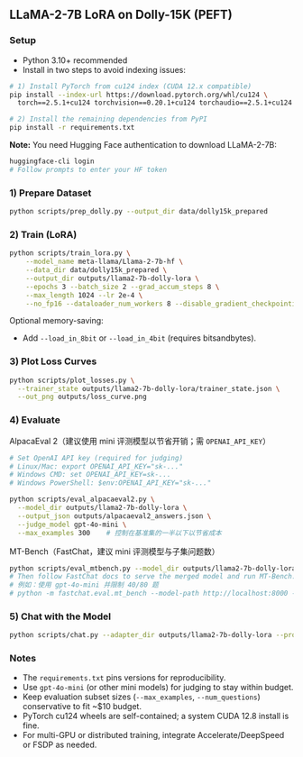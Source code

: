 ## LLaMA-2-7B LoRA on Dolly-15K (PEFT)

### Setup
- Python 3.10+ recommended
- Install in two steps to avoid indexing issues:

```bash
# 1) Install PyTorch from cu124 index (CUDA 12.x compatible)
pip install --index-url https://download.pytorch.org/whl/cu124 \
  torch==2.5.1+cu124 torchvision==0.20.1+cu124 torchaudio==2.5.1+cu124

# 2) Install the remaining dependencies from PyPI
pip install -r requirements.txt
```

**Note:** You need Hugging Face authentication to download LLaMA-2-7B:
```bash
huggingface-cli login
# Follow prompts to enter your HF token
```

### 1) Prepare Dataset
```bash
python scripts/prep_dolly.py --output_dir data/dolly15k_prepared
```

### 2) Train (LoRA)
```bash
python scripts/train_lora.py \
    --model_name meta-llama/Llama-2-7b-hf \
    --data_dir data/dolly15k_prepared \
    --output_dir outputs/llama2-7b-dolly-lora \
    --epochs 3 --batch_size 2 --grad_accum_steps 8 \
    --max_length 1024 --lr 2e-4 \
    --no_fp16 --dataloader_num_workers 8 --disable_gradient_checkpointing
```

Optional memory-saving:
- Add `--load_in_8bit` or `--load_in_4bit` (requires bitsandbytes).

### 3) Plot Loss Curves
```bash
python scripts/plot_losses.py \
  --trainer_state outputs/llama2-7b-dolly-lora/trainer_state.json \
  --out_png outputs/loss_curve.png
```

### 4) Evaluate

AlpacaEval 2（建议使用 mini 评测模型以节省开销；需 `OPENAI_API_KEY`）
```bash
# Set OpenAI API key (required for judging)
# Linux/Mac: export OPENAI_API_KEY="sk-..."
# Windows CMD: set OPENAI_API_KEY=sk-...
# Windows PowerShell: $env:OPENAI_API_KEY="sk-..."

python scripts/eval_alpacaeval2.py \
  --model_dir outputs/llama2-7b-dolly-lora \
  --output_json outputs/alpacaeval2_answers.json \
  --judge_model gpt-4o-mini \
  --max_examples 300    # 控制在基准集的一半以下以节省成本
```

MT-Bench（FastChat，建议 mini 评测模型与子集问题数）
```bash
python scripts/eval_mtbench.py --model_dir outputs/llama2-7b-dolly-lora --merged_out outputs/merged-for-fastchat
# Then follow FastChat docs to serve the merged model and run MT-Bench.
# 例如：使用 gpt-4o-mini 并限制 40/80 题
# python -m fastchat.eval.mt_bench --model-path http://localhost:8000 --num-questions 40 --judge-model gpt-4o-mini
```

### 5) Chat with the Model
```bash
python scripts/chat.py --adapter_dir outputs/llama2-7b-dolly-lora --prompt "Explain LoRA in simple terms."
```

### Notes
- The `requirements.txt` pins versions for reproducibility.
- Use `gpt-4o-mini` (or other mini models) for judging to stay within budget.
- Keep evaluation subset sizes (`--max_examples`, `--num_questions`) conservative to fit ~$10 budget.
- PyTorch cu124 wheels are self-contained; a system CUDA 12.8 install is fine.
- For multi-GPU or distributed training, integrate Accelerate/DeepSpeed or FSDP as needed.


